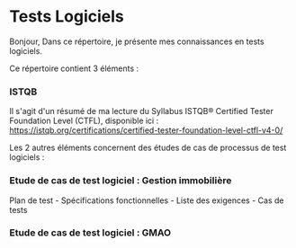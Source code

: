 # Tests Logiciels

Bonjour,
Dans ce répertoire, je présente mes connaissances en tests logiciels.

Ce répertoire contient 3 éléments : 

### ISTQB 
Il s'agit d'un résumé de ma lecture du Syllabus ISTQB® Certified Tester Foundation Level (CTFL), disponible ici :
https://istqb.org/certifications/certified-tester-foundation-level-ctfl-v4-0/

Les 2 autres éléments concernent des études de cas de processus de test logiciels :

### Etude de cas de test logiciel : Gestion immobilière
Plan de test - Spécifications fonctionnelles - Liste des exigences - Cas de tests

### Etude de cas de test logiciel : GMAO
